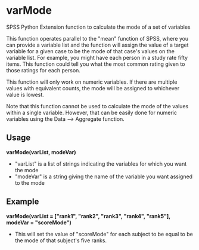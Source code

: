 # varMode

SPSS Python Extension function to calculate the mode of a set of variables

This function operates parallel to the "mean" function of SPSS, where you can provide a variable list and the function will assign the value of a target variable for a given case to be the mode of that case's values on the variable list. For example, you might have each person in a study rate fifty items. This function could tell you what the most common rating given to those ratings for each person.

This function will only work on numeric variables. If there are multiple values with equivalent counts, the mode will be assigned to whichever value is lowest.

Note that this function cannot be used to calculate the mode of the values within a single variable. However, that can be easily done for numeric variables using the Data --> Aggregate function.

## Usage
**varMode(varList, modeVar)**
* "varList" is a list of strings indicating the variables for which you want the mode
* "modeVar" is a string giving the name of the variable you want assigned to the mode

## Example
**varMode(varList = ["rank1", "rank2", "rank3", "rank4", "rank5"],    
modeVar = "scoreMode")**
* This will set the value of "scoreMode" for each subject to be equal to be the mode of that subject's five ranks.
